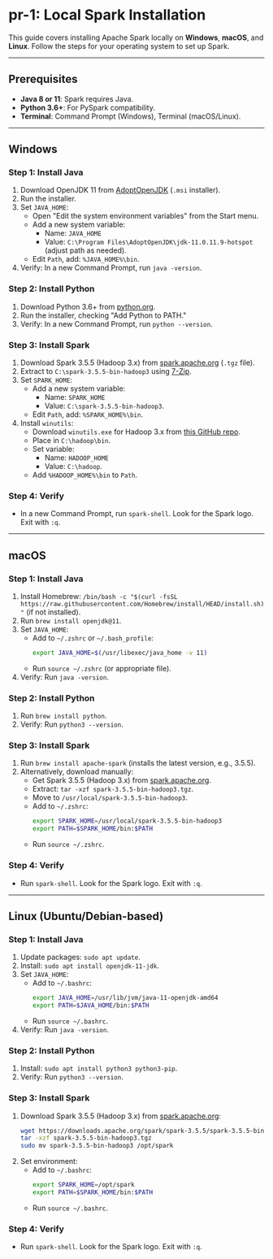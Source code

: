 # pr-1: Local Spark Installation

This guide covers installing Apache Spark locally on **Windows**, **macOS**, and **Linux**. Follow the steps for your operating system to set up Spark.

---

## Prerequisites

- **Java 8 or 11**: Spark requires Java.
- **Python 3.6+**: For PySpark compatibility.
- **Terminal**: Command Prompt (Windows), Terminal (macOS/Linux).

---

## Windows

### Step 1: Install Java
1. Download OpenJDK 11 from [AdoptOpenJDK](https://adoptopenjdk.net/) (`.msi` installer).
2. Run the installer.
3. Set `JAVA_HOME`:
   - Open "Edit the system environment variables" from the Start menu.
   - Add a new system variable:
     - Name: `JAVA_HOME`
     - Value: `C:\Program Files\AdoptOpenJDK\jdk-11.0.11.9-hotspot` (adjust path as needed).
   - Edit `Path`, add: `%JAVA_HOME%\bin`.
4. Verify: In a new Command Prompt, run `java -version`.

### Step 2: Install Python
1. Download Python 3.6+ from [python.org](https://www.python.org/downloads/).
2. Run the installer, checking "Add Python to PATH."
3. Verify: In a new Command Prompt, run `python --version`.

### Step 3: Install Spark
1. Download Spark 3.5.5 (Hadoop 3.x) from [spark.apache.org](https://spark.apache.org/downloads.html) (`.tgz` file).
2. Extract to `C:\spark-3.5.5-bin-hadoop3` using [7-Zip](https://www.7-zip.org/).
3. Set `SPARK_HOME`:
   - Add a new system variable:
     - Name: `SPARK_HOME`
     - Value: `C:\spark-3.5.5-bin-hadoop3`.
   - Edit `Path`, add: `%SPARK_HOME%\bin`.
4. Install `winutils`:
   - Download `winutils.exe` for Hadoop 3.x from [this GitHub repo](https://github.com/cdarlint/winutils).
   - Place in `C:\hadoop\bin`.
   - Set variable:
     - Name: `HADOOP_HOME`
     - Value: `C:\hadoop`.
   - Add `%HADOOP_HOME%\bin` to `Path`.

### Step 4: Verify
- In a new Command Prompt, run `spark-shell`. Look for the Spark logo. Exit with `:q`.

---

## macOS

### Step 1: Install Java
1. Install Homebrew: `/bin/bash -c "$(curl -fsSL https://raw.githubusercontent.com/Homebrew/install/HEAD/install.sh)"` (if not installed).
2. Run `brew install openjdk@11`.
3. Set `JAVA_HOME`:
   - Add to `~/.zshrc` or `~/.bash_profile`:
     ```bash
     export JAVA_HOME=$(/usr/libexec/java_home -v 11)
     ```
   - Run `source ~/.zshrc` (or appropriate file).
4. Verify: Run `java -version`.

### Step 2: Install Python
1. Run `brew install python`.
2. Verify: Run `python3 --version`.

### Step 3: Install Spark
1. Run `brew install apache-spark` (installs the latest version, e.g., 3.5.5).
2. Alternatively, download manually:
   - Get Spark 3.5.5 (Hadoop 3.x) from [spark.apache.org](https://spark.apache.org/downloads.html).
   - Extract: `tar -xzf spark-3.5.5-bin-hadoop3.tgz`.
   - Move to `/usr/local/spark-3.5.5-bin-hadoop3`.
   - Add to `~/.zshrc`:
     ```bash
     export SPARK_HOME=/usr/local/spark-3.5.5-bin-hadoop3
     export PATH=$SPARK_HOME/bin:$PATH
     ```
   - Run `source ~/.zshrc`.

### Step 4: Verify
- Run `spark-shell`. Look for the Spark logo. Exit with `:q`.

---

## Linux (Ubuntu/Debian-based)

### Step 1: Install Java
1. Update packages: `sudo apt update`.
2. Install: `sudo apt install openjdk-11-jdk`.
3. Set `JAVA_HOME`:
   - Add to `~/.bashrc`:
     ```bash
     export JAVA_HOME=/usr/lib/jvm/java-11-openjdk-amd64
     export PATH=$JAVA_HOME/bin:$PATH
     ```
   - Run `source ~/.bashrc`.
4. Verify: Run `java -version`.

### Step 2: Install Python
1. Install: `sudo apt install python3 python3-pip`.
2. Verify: Run `python3 --version`.

### Step 3: Install Spark
1. Download Spark 3.5.5 (Hadoop 3.x) from [spark.apache.org](https://spark.apache.org/downloads.html):
   ```bash
   wget https://downloads.apache.org/spark/spark-3.5.5/spark-3.5.5-bin-hadoop3.tgz
   tar -xzf spark-3.5.5-bin-hadoop3.tgz
   sudo mv spark-3.5.5-bin-hadoop3 /opt/spark
   ```
2. Set environment:
   - Add to `~/.bashrc`:
     ```bash
     export SPARK_HOME=/opt/spark
     export PATH=$SPARK_HOME/bin:$PATH
     ```
   - Run `source ~/.bashrc`.

### Step 4: Verify
- Run `spark-shell`. Look for the Spark logo. Exit with `:q`.